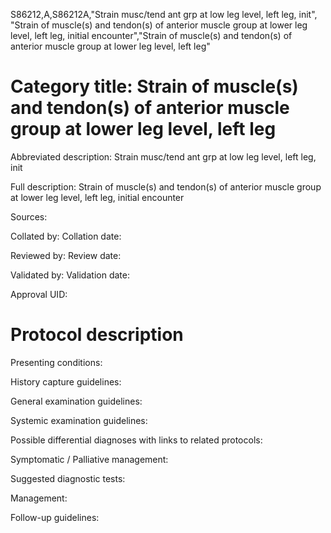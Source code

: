 S86212,A,S86212A,"Strain musc/tend ant grp at low leg level, left leg, init", "Strain of muscle(s) and tendon(s) of anterior muscle group at lower leg level, left leg, initial encounter","Strain of muscle(s) and tendon(s) of anterior muscle group at lower leg level, left leg"
# Category title: Strain of muscle(s) and tendon(s) of anterior muscle group at lower leg level, left leg

Abbreviated description: Strain musc/tend ant grp at low leg level, left leg, init

Full description: Strain of muscle(s) and tendon(s) of anterior muscle group at lower leg level, left leg, initial encounter

Sources:

Collated by:
Collation date:

Reviewed by:
Review date:

Validated by:
Validation date:

Approval UID:

# Protocol description

Presenting conditions:

History capture guidelines:

General examination guidelines:

Systemic examination guidelines:

Possible differential diagnoses with links to related protocols:

Symptomatic / Palliative management:

Suggested diagnostic tests:

Management:

Follow-up guidelines:
